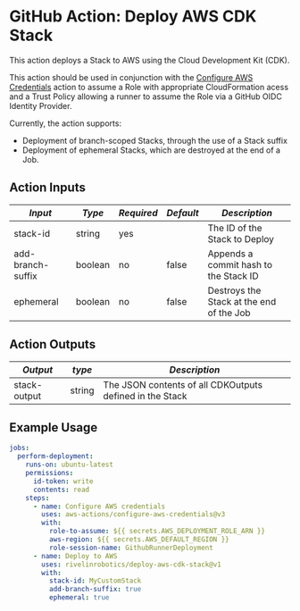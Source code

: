# GitHub Action: Deploy AWS CDK Stack

This action deploys a Stack to AWS using the Cloud Development Kit (CDK).

This action should be used in conjunction with the [Configure AWS Credentials](https://github.com/aws-actions/configure-aws-credentials) action to assume
a Role with appropriate CloudFormation acess and a Trust Policy allowing a runner to assume the Role via a GitHub OIDC Identity Provider.

Currently, the action supports:

- Deployment of branch-scoped Stacks, through the use of a Stack suffix
- Deployment of ephemeral Stacks, which are destroyed at the end of a Job.

## Action Inputs

| *Input*           | *Type*  | *Required* | *Default* | *Description*                            |
|-------------------|---------|------------|-----------|------------------------------------------|
| stack-id          | string  | yes        |           | The ID of the Stack to Deploy            |
| add-branch-suffix | boolean | no         | false     | Appends a commit hash to the Stack ID    |
| ephemeral         | boolean | no         | false     | Destroys the Stack at the end of the Job |

## Action Outputs

| *Output*     | *type* | *Description*                                            |
|--------------|--------|----------------------------------------------------------|
| stack-output | string | The JSON contents of all CDKOutputs defined in the Stack |

## Example Usage

```yaml
jobs:
  perform-deployment:
    runs-on: ubuntu-latest
    permissions:
      id-token: write
      contents: read
    steps:
      - name: Configure AWS credentials
        uses: aws-actions/configure-aws-credentials@v3
        with:
          role-to-assume: ${{ secrets.AWS_DEPLOYMENT_ROLE_ARN }}
          aws-region: ${{ secrets.AWS_DEFAULT_REGION }}
          role-session-name: GithubRunnerDeployment
      - name: Deploy to AWS
        uses: rivelinrobotics/deploy-aws-cdk-stack@v1
        with:
          stack-id: MyCustomStack
          add-branch-suffix: true
          ephemeral: true
```
